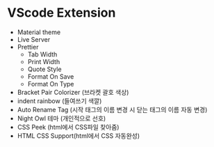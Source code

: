 # VScode Extension

- Material theme
- Live Server
- Prettier
  - Tab Width
  - Print Width
  - Quote Style
  - Format On Save
  - Format On Type
- Bracket Pair Colorizer (브라켓 괄호 색상)
- indent rainbow (들여쓰기 색깔)
- Auto Rename Tag (시작 태그의 이름 변경 시 닫는 태그의 이름 자동 변경)
- Night Owl 테마 (개인적으로 선호)
- CSS Peek (html에서 CSS파일 찾아줌)
- HTML CSS Support(html에서 CSS 자동완성)
